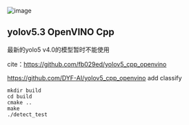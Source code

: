 ![image](https://user-images.githubusercontent.com/54470509/114299193-9f452400-9aec-11eb-88a4-98680121f67e.png#pic_center)
## yolov5.3 OpenVINO Cpp

最新的yolo5 v4.0的模型暂时不能使用

cite：https://github.com/fb029ed/yolov5_cpp_openvino

https://github.com/DYF-AI/yolov5_cpp_openvino add classify

```shell
mkdir build 
cd build
cmake ..
make 
./detect_test
```
